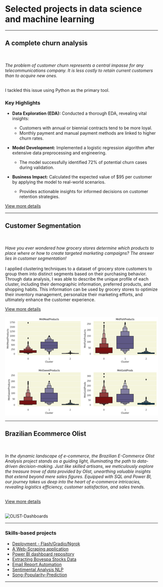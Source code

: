 # Selected projects in data science and machine learning

---

## A complete churn analysis
<br><br>
<em>The problem of customer churn represents a central impasse for any telecommunications company. It is less costly to retain current customers than to acquire new ones.  </em> <br><br>

I tackled this issue using Python as the primary tool. <br>
### Key Highlights

- **Data Exploration (EDA):** Conducted a thorough EDA, revealing vital insights:
   - Customers with annual or biennial contracts tend to be more loyal.
   - Monthly payment and manual payment methods are linked to higher churn rates.

- **Model Development:** Implemented a logistic regression algorithm after extensive data preprocessing and engineering.
   - The model successfully identified 72% of potential churn cases during validation.

- **Business Impact:** Calculated the expected value of $95 per customer by applying the model to real-world scenarios.
   - Provides actionable insights for informed decisions on customer retention strategies.
   

[View more details](https://github.com/Arthurr-Victor/A-Complete-Churn-Analysis)

---

## Customer Segmentation
<br><br>
<em>Have you ever wondered how grocery stores determine which products to place where or how to create targeted marketing campaigns? The answer lies in customer segmentation!</em> <br><br>
I applied clustering techniques to a dataset of grocery store customers to group them into distinct segments based on their purchasing behavior. Through data analysis, I was able to describe the unique profile of each cluster, including their demographic information, preferred products, and shopping habits. This information can be used by grocery stores to optimize their inventory management, personalize their marketing efforts, and ultimately enhance the customer experience.

[View more details](https://github.com/Arthurr-Victor/Customer-Segmentation_Clustering)
<br><br>
<img src="images/Customer image.png?raw=true"/>

---

## Brazilian Ecommerce Olist
<br><br>
<em>In the dynamic landscape of e-commerce, the Brazilian E-Commerce Olist Analysis project stands as a guiding light, illuminating the path to data-driven decision-making. Just like skilled artisans, we meticulously explore the treasure trove of data provided by Olist, unearthing valuable insights that extend beyond mere sales figures.
Equipped with SQL and Power BI, our journey takes us deep into the heart of e-commerce intricacies, revealing logistics efficiency, customer satisfaction, and sales trends.</em> <br><br>


[View more details](https://github.com/Arthurr-Victor/Brazilian-Ecommerce-Olist-SQL-PowerBI)
<br><br>

![OLIST-Dashboards](https://github.com/Arthurr-Victor/Arthurr-Victor.github.io/assets/127077847/775ac5a4-1ae7-43b9-a4bd-211ec2174ed6)




---


### Skills-based projects
- [Deployment - Flash/Gradio/Ngrok](https://github.com/Arthurr-Victor/Deployment-ML)
- [A Web-Scraping application](https://github.com/Arthurr-Victor/A-simple-WebScraping-Project/blob/main/WebScraping%20(1).ipynb)
- [Power BI dashboard repository](https://github.com/Arthurr-Victor/MyDashboards)
- [Extracting Bovespa Stocks Data](https://github.com/Arthurr-Victor/Small-Learning-Projects/blob/main/Extraindo%20dados%20da%20Bovespa.ipynb)
- [Email Report Automation](https://github.com/Arthurr-Victor/Small-Learning-Projects/blob/main/Relat%C3%B3rio%20Autom%C3%A1tico%20para%20Email..ipynb)
- [Sentimental Analysis NLP](https://github.com/Arthurr-Victor/Small-Learning-Projects/blob/main/Sentimental_Analysis_NLP.ipynb)
- [Song-Popularity-Prediction](https://github.com/Arthurr-Victor/Song-Popularity-Prediction)


---





